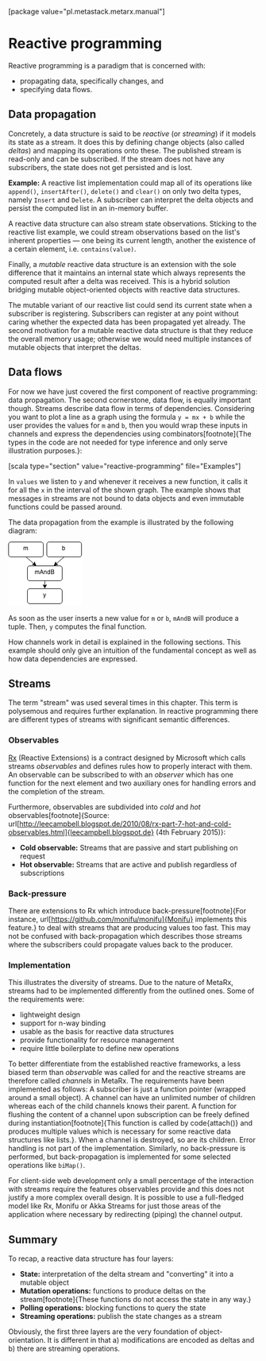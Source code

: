 [package value="pl.metastack.metarx.manual"]
# Reactive programming
Reactive programming is a paradigm that is concerned with:

* propagating data, specifically changes, and
* specifying data flows.

## Data propagation
Concretely, a data structure is said to be *reactive* (or *streaming*) if it models its state as a stream. It does this by defining change objects (also called *deltas*) and mapping its operations onto these. The published stream is read-only and can be subscribed. If the stream does not have any subscribers, the state does not get persisted and is lost.

**Example:** A reactive list implementation could map all of its operations like `append()`, `insertAfter()`, `delete()` and `clear()` on only two delta types, namely `Insert` and `Delete`. A subscriber can interpret the delta objects and persist the computed list in an in-memory buffer.

A reactive data structure can also stream state observations. Sticking to the reactive list example, we could stream observations based on the list's inherent properties — one being its current length, another the existence of a certain element, i.e. ``contains(value)``.

Finally, a *mutable* reactive data structure is an extension with the sole difference that it maintains an internal state which always represents the computed result after a delta was received. This is a hybrid solution bridging mutable object-oriented objects with reactive data structures.

The mutable variant of our reactive list could send its current state when a subscriber is registering. Subscribers can register at any point without caring whether the expected data has been propagated yet already. The second motivation for a mutable reactive data structure is that they reduce the overall memory usage; otherwise we would need multiple instances of mutable objects that interpret the deltas.

## Data flows
For now we have just covered the first component of reactive programming: data propagation. The second cornerstone, data flow, is equally important though. Streams describe data flow in terms of dependencies. Considering you want to plot a line as a graph using the formula `y = mx + b` while the user provides the values for `m` and `b`, then you would wrap these inputs in channels and express the dependencies using combinators[footnote]{The types in the code are not needed for type inference and only serve illustration purposes.}:

[scala type="section" value="reactive-programming" file="Examples"]

In `values` we listen to `y` and whenever it receives a new function, it calls it for all the `x` in the interval of the shown graph. The example shows that messages in streams are not bound to data objects and even immutable functions could be passed around.

The data propagation from the example is illustrated by the following diagram:

![Change propagation for $y=mx+b$](images/data-flow.png)

As soon as the user inserts a new value for `m` or `b`, ``mAndB`` will produce a tuple. Then, `y` computes the final function.

How channels work in detail is explained in the following sections. This example should only give an intuition of the fundamental concept as well as how data dependencies are expressed.

## Streams
The term "stream" was used several times in this chapter. This term is polysemous and requires further explanation. In reactive programming there are different types of streams with significant semantic differences.

### Observables
[Rx](https://rx.codeplex.com/) (Reactive Extensions) is a contract designed by Microsoft which calls streams *observables* and defines rules how to properly interact with them. An observable can be subscribed to with an *observer* which has one function for the next element and two auxiliary ones for handling errors and the completion of the stream.

Furthermore, observables are subdivided into *cold* and *hot* observables[footnote]{Source: url[http://leecampbell.blogspot.de/2010/08/rx-part-7-hot-and-cold-observables.html]{leecampbell.blogspot.de} (4th February 2015)}:

- **Cold observable:** Streams that are passive and start publishing on request
- **Hot observable:** Streams that are active and publish regardless of subscriptions

### Back-pressure
There are extensions to Rx which introduce back-pressure[footnote]{For instance, url[https://github.com/monifu/monifu]{Monifu} implements this feature.} to deal with streams that are producing values too fast. This may not be confused with back-propagation which describes those streams where the subscribers could propagate values back to the producer.

### Implementation
This illustrates the diversity of streams. Due to the nature of MetaRx, streams had to be implemented differently from the outlined ones. Some of the requirements were:

- lightweight design
- support for n-way binding
- usable as the basis for reactive data structures
- provide functionality for resource management
- require little boilerplate to define new operations

To better differentiate from the established reactive frameworks, a less biased term than *observable* was called for and the reactive streams are therefore called *channels* in MetaRx. The requirements have been implemented as follows: A subscriber is just a function pointer (wrapped around a small object). A channel can have an unlimited number of children whereas each of the child channels knows their parent. A function for flushing the content of a channel upon subscription can be freely defined during instantiation[footnote]{This function is called by code{attach()} and produces multiple values which is necessary for some reactive data structures like lists.}. When a channel is destroyed, so are its children. Error handling is not part of the implementation. Similarly, no back-pressure is performed, but back-propagation is implemented for some selected operations like ``biMap()``.

For client-side web development only a small percentage of the interaction with streams require the features observables provide and this does not justify a more complex overall design. It is possible to use a full-fledged model like Rx, Monifu or Akka Streams for just those areas of the application where necessary by redirecting (piping) the channel output.

## Summary
To recap, a reactive data structure has four layers:

- **State:** interpretation of the delta stream and "converting" it into a mutable object
- **Mutation operations:** functions to produce deltas on the stream[footnote]{These functions do not access the state in any way.}
- **Polling operations:** blocking functions to query the state
- **Streaming operations:** publish the state changes as a stream

Obviously, the first three layers are the very foundation of object-orientation. It is different in that a) modifications are encoded as deltas and b) there are streaming operations.
